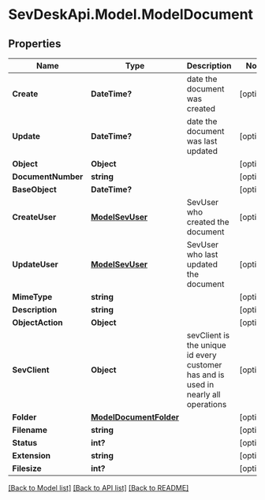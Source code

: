 # SevDeskApi.Model.ModelDocument
## Properties

Name | Type | Description | Notes
------------ | ------------- | ------------- | -------------
**Create** | **DateTime?** | date the document was created | [optional] 
**Update** | **DateTime?** | date the document was last updated | [optional] 
**Object** | **Object** |  | [optional] 
**DocumentNumber** | **string** |  | [optional] 
**BaseObject** | **DateTime?** |  | [optional] 
**CreateUser** | [**ModelSevUser**](ModelSevUser.md) | SevUser who created the document | [optional] 
**UpdateUser** | [**ModelSevUser**](ModelSevUser.md) | SevUser who last updated the document | [optional] 
**MimeType** | **string** |  | [optional] 
**Description** | **string** |  | [optional] 
**ObjectAction** | **Object** |  | [optional] 
**SevClient** | **Object** | sevClient is the unique id every customer has and is used in nearly all operations | [optional] 
**Folder** | [**ModelDocumentFolder**](ModelDocumentFolder.md) |  | [optional] 
**Filename** | **string** |  | [optional] 
**Status** | **int?** |  | [optional] 
**Extension** | **string** |  | [optional] 
**Filesize** | **int?** |  | [optional] 

[[Back to Model list]](../README.md#documentation-for-models) [[Back to API list]](../README.md#documentation-for-api-endpoints) [[Back to README]](../README.md)


